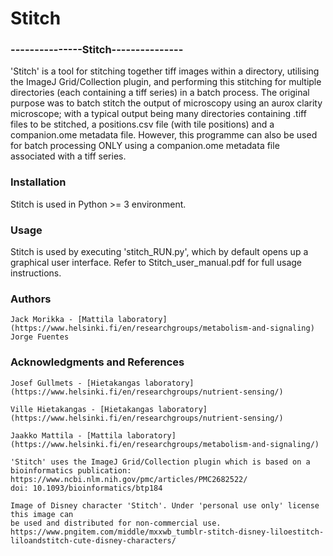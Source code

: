 # Stitch
### ---------------Stitch---------------

'Stitch' is a tool for stitching together tiff images within a directory, utilising 
the ImageJ Grid/Collection plugin, and performing this stitching for multiple directories
(each containing a tiff series) in a batch process. The original purpose was to batch stitch 
the output of microscopy using an aurox clarity microscope; with a typical output being many 
directories containing .tiff files to be stitched, a positions.csv file (with tile positions) 
and a companion.ome metadata file. However, this programme can also be used for batch 
processing ONLY using a companion.ome metadata file associated with a tiff series.

### Installation
Stitch is used in Python >= 3 environment. 

### Usage
Stitch is used by executing 'stitch_RUN.py', which by default opens up a graphical
user interface. Refer to Stitch_user_manual.pdf for full usage instructions.


### Authors

    Jack Morikka - [Mattila laboratory](https://www.helsinki.fi/en/researchgroups/metabolism-and-signaling)
    Jorge Fuentes

### Acknowledgments and References

    Josef Gullmets - [Hietakangas laboratory](https://www.helsinki.fi/en/researchgroups/nutrient-sensing/)

    Ville Hietakangas - [Hietakangas laboratory](https://www.helsinki.fi/en/researchgroups/nutrient-sensing/)
    
    Jaakko Mattila - [Mattila laboratory](https://www.helsinki.fi/en/researchgroups/metabolism-and-signaling/)

    'Stitch' uses the ImageJ Grid/Collection plugin which is based on a bioinformatics publication:
    https://www.ncbi.nlm.nih.gov/pmc/articles/PMC2682522/
    doi: 10.1093/bioinformatics/btp184
    
    Image of Disney character 'Stitch'. Under 'personal use only' license this image can 
    be used and distributed for non-commercial use.
    https://www.pngitem.com/middle/mxxwb_tumblr-stitch-disney-liloestitch-liloandstitch-cute-disney-characters/
